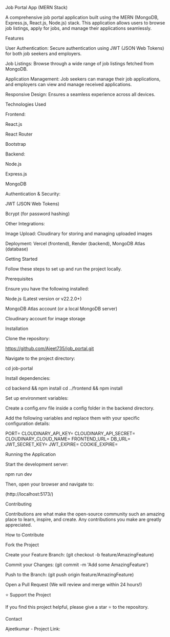 Job Portal App (MERN Stack)

A comprehensive job portal application built using the MERN (MongoDB, Express.js, React.js, Node.js) stack. This application allows users to browse job listings, apply for jobs, and manage their applications seamlessly.

Features

User Authentication: Secure authentication using JWT (JSON Web Tokens) for both job seekers and employers.

Job Listings: Browse through a wide range of job listings fetched from MongoDB.

Application Management: Job seekers can manage their job applications, and employers can view and manage received applications.

Responsive Design: Ensures a seamless experience across all devices.

Technologies Used

Frontend:

React.js

React Router

Bootstrap

Backend:

Node.js

Express.js

MongoDB

Authentication & Security:

JWT (JSON Web Tokens)

Bcrypt (for password hashing)

Other Integrations:

Image Upload: Cloudinary for storing and managing uploaded images

Deployment: Vercel (frontend), Render (backend), MongoDB Atlas (database)

Getting Started

Follow these steps to set up and run the project locally.

Prerequisites

Ensure you have the following installed:

Node.js (Latest version or v22.2.0+)

MongoDB Atlas account (or a local MongoDB server)

Cloudinary account for image storage

Installation

Clone the repository:

https://github.com/Ajeet735/job_portal.git

Navigate to the project directory:

cd job-portal

Install dependencies:

cd backend && npm install
cd ../frontend && npm install

Set up environment variables:

Create a config.env file inside a config folder in the backend directory.

Add the following variables and replace them with your specific configuration details:

PORT=
CLOUDINARY_API_KEY=
CLOUDINARY_API_SECRET=
CLOUDINARY_CLOUD_NAME=
FRONTEND_URL=
DB_URL=
JWT_SECRET_KEY=
JWT_EXPIRE=
COOKIE_EXPIRE=

Running the Application

Start the development server:

npm run dev

Then, open your browser and navigate to:

(http://localhost:5173/)

Contributing

Contributions are what make the open-source community such an amazing place to learn, inspire, and create. Any contributions you make are greatly appreciated.

How to Contribute

Fork the Project

Create your Feature Branch: (git checkout -b feature/AmazingFeature)

Commit your Changes: (git commit -m 'Add some AmazingFeature')

Push to the Branch: (git push origin feature/AmazingFeature)

Open a Pull Request (We will review and merge within 24 hours!)

⭐ Support the Project

If you find this project helpful, please give a star ⭐ to the repository.

Contact


Ajeetkumar - 
Project Link: 
